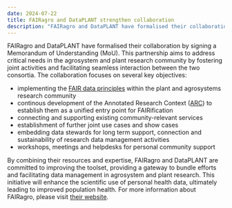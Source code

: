 ```yaml
---
date: 2024-07-22
title: FAIRagro and DataPLANT strengthen collaboration 
description: "FAIRagro and DataPLANT have formalised their collaboration by signing a Memorandum of Understanding (MoU). This partnership aims to address critical needs in the agrosystem and plant research community by fostering joint activities and facilitating seamless interaction between the two consortia. The collaboration focuses on several key objectives..."
---
```


FAIRagro and DataPLANT have formalised their collaboration by signing a Memorandum of Understanding (MoU). This partnership aims to address critical needs in the agrosystem and plant research community by fostering joint activities and facilitating seamless interaction between the two consortia.
The collaboration focuses on several key objectives:

- implementing the [FAIR data principles](https://www.go-fair.org/fair-principles/) within the plant and agrosystems research community
- continous development of the Annotated Research Context ([ARC](https://arc-rdm.org/)) to establish them as a unified entry point for FAIRification
- connecting and supporting existing community-relevant services
- establishment of further joint use cases and show cases
- embedding data stewards for long term support, connection and sustainability of research data management activities
- workshops, meetings and helpdesks for personal community support

By combining their resources and expertise, FAIRagro and DataPLANT are committed to improving the toolset, providing a gateway to bundle efforts and facilitating data management in agrosystem and plant research.
This initiative will enhance the scientific use of personal health data, ultimately leading to improved population health.
For more information about FAIRagro, please visit [their website](https://fairagro.net/).
